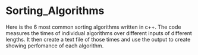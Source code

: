 # Sorting_Algorithms
Here is the 6 most common sorting algorithms written in c++. 
The code measures the times of individual algorithms over different inputs of different lengths.
It then create a text file of those times and use the output to create showing perfomance of each algorithm.
